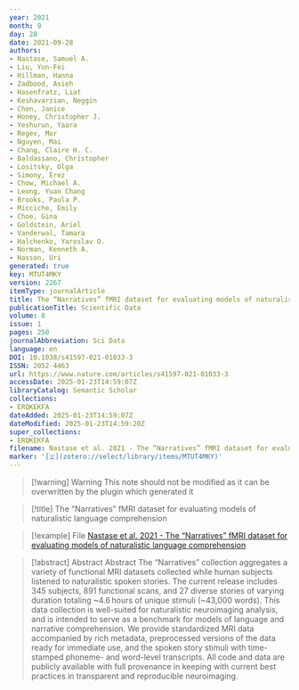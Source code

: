 ```yaml
---
year: 2021
month: 9
day: 28
date: 2021-09-28
authors:
- Nastase, Samuel A.
- Liu, Yun-Fei
- Hillman, Hanna
- Zadbood, Asieh
- Hasenfratz, Liat
- Keshavarzian, Neggin
- Chen, Janice
- Honey, Christopher J.
- Yeshurun, Yaara
- Regev, Mor
- Nguyen, Mai
- Chang, Claire H. C.
- Baldassano, Christopher
- Lositsky, Olga
- Simony, Erez
- Chow, Michael A.
- Leong, Yuan Chang
- Brooks, Paula P.
- Micciche, Emily
- Choe, Gina
- Goldstein, Ariel
- Vanderwal, Tamara
- Halchenko, Yaroslav O.
- Norman, Kenneth A.
- Hasson, Uri
generated: true
key: MTUT4MKY
version: 2267
itemType: journalArticle
title: The “Narratives” fMRI dataset for evaluating models of naturalistic language comprehension
publicationTitle: Scientific Data
volume: 8
issue: 1
pages: 250
journalAbbreviation: Sci Data
language: en
DOI: 10.1038/s41597-021-01033-3
ISSN: 2052-4463
url: https://www.nature.com/articles/s41597-021-01033-3
accessDate: 2025-01-23T14:59:07Z
libraryCatalog: Semantic Scholar
collections:
- ERQKEKFA
dateAdded: 2025-01-23T14:59:07Z
dateModified: 2025-01-23T14:59:20Z
super_collections:
- ERQKEKFA
filename: Nastase et al. 2021 - The “Narratives” fMRI dataset for evaluating models of naturalistic language comprehension
marker: '[🇿](zotero://select/library/items/MTUT4MKY)'
---
```



 > 
 > \[!warning\] Warning
 > This note should not be modified as it can be overwritten by the plugin which generated it

 > 
 > \[!title\] The “Narratives” fMRI dataset for evaluating models of naturalistic language comprehension

 > 
 > \[!example\] File
 > [Nastase et al. 2021 - The “Narratives” fMRI dataset for evaluating models of naturalistic language comprehension](Nastase%20et%20al.%202021%20-%20The%20“Narratives”%20fMRI%20dataset%20for%20evaluating%20models%20of%20naturalistic%20language%20comprehension.pdf)

 > 
 > \[!abstract\] Abstract
 > Abstract
 > The “Narratives” collection aggregates a variety of functional MRI datasets collected while human subjects listened to naturalistic spoken stories. The current release includes 345 subjects, 891 functional scans, and 27 diverse stories of varying duration totaling ~4.6 hours of unique stimuli (~43,000 words). This data collection is well-suited for naturalistic neuroimaging analysis, and is intended to serve as a benchmark for models of language and narrative comprehension. We provide standardized MRI data accompanied by rich metadata, preprocessed versions of the data ready for immediate use, and the spoken story stimuli with time-stamped phoneme- and word-level transcripts. All code and data are publicly available with full provenance in keeping with current best practices in transparent and reproducible neuroimaging.
